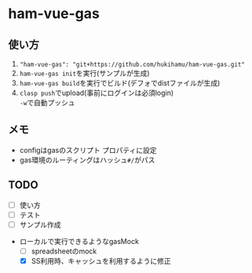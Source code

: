 # ham-vue-gas
## 使い方
1. `"ham-vue-gas": "git+https://github.com/hukihamu/ham-vue-gas.git"`
2. `ham-vue-gas init`を実行(サンプルが生成)
3. `ham-vue-gas build`を実行でビルド(デフォでdistファイルが生成)
4. `clasp push`でupload(事前にログインは必須login)  
`-w`で自動プッシュ

## メモ
- configはgasのスクリプト プロパティに設定
- gas環境のルーティングはハッシュ`#/`がパス

## TODO
- [ ] 使い方
- [ ] テスト
- [ ] サンプル作成
- ローカルで実行できるようなgasMock
  - [ ] spreadsheetのmock
  - [x] SS利用時、キャッシュを利用するように修正